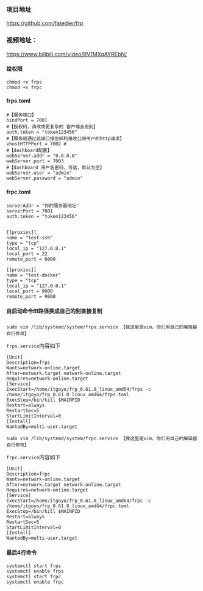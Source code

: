 ### 项目地址

https://github.com/fatedier/frp

### 视频地址：

https://www.bilibili.com/video/BV1MXqAYREbN/

#### 给权限

```
chmod +x frps
chmod +x frpc

```

#### frps.toml

```
#【服务端口】
bindPort = 7001
#【授权码，请改成更复杂的 客户端会用到】
auth.token = "token123456"
#【服务端通过此端口接监听和接收公网用户的http请求】
vhostHTTPPort = 7002 #
#【dashboard配置】
webServer.addr = "0.0.0.0"
webServer.port = 7003
#【dashboard 用户名密码，可选，默认为空】
webServer.user = "admin"
webServer.password = "admin"

```

#### frpc.toml

```
serverAddr = "你的服务器地址"
serverPort = 7001
auth.token = "token123456"


[[proxies]]
name = "test-ssh"
type = "tcp"
local_ip = "127.0.0.1"
local_port = 22
remote_port = 6000

[[proxies]]
name = "test-docker"
type = "tcp"
local_ip = "127.0.0.1"
local_port = 9000
remote_port = 9000

```

#### 自启动命令❗️❗️❗️路径换成自己的别直接复制

```
sudo vim /lib/systemd/system/frps.service 【我这里是vim，你们用自己的编辑器自行修改】
```

`frps.service`内容如下

```
[Unit]
Description=frps
Wants=network-online.target
After=network.target network-online.target
Requires=network-online.target
[Service]
ExecStart=/home/itgoyo/frp_0.61.0_linux_amd64/frps -c /home/itgoyo/frp_0.61.0_linux_amd64/frps.toml
ExecStop=/bin/kill $MAINPID
Restart=always
RestartSec=5
StartLimitInterval=0
[Install]
WantedBy=multi-user.target
```

```
sudo vim /lib/systemd/system/frpc.service 【我这里是vim，你们用自己的编辑器自行修改】
```

`frpc.service`内容如下

```
[Unit]
Description=frpc
Wants=network-online.target
After=network.target network-online.target
Requires=network-online.target
[Service]
ExecStart=/home/itgoyo/frp_0.61.0_linux_amd64/frpc -c /home/itgoyo/frp_0.61.0_linux_amd64/frpc.toml
ExecStop=/bin/kill $MAINPID
Restart=always
RestartSec=5
StartLimitInterval=0
[Install]
WantedBy=multi-user.target
```

#### 最后4行命令

```
systemctl start frps
systemctl enable frps
systemctl start frpc
systemctl enable frpc
```


